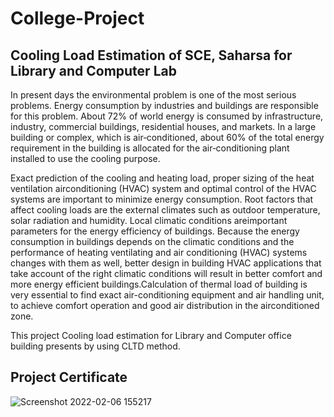 # College-Project
## Cooling Load Estimation of SCE, Saharsa for Library and Computer Lab
In present days the environmental problem is one of the most serious problems. Energy
consumption by industries and buildings are responsible for this problem. About 72% of world
energy is consumed by infrastructure, industry, commercial buildings, residential houses, and
markets. In a large building or complex, which is air‐conditioned, about 60% of the total energy
requirement in the building is allocated for the air‐conditioning plant installed to use the cooling
purpose.


Exact prediction of the cooling and heating load, proper sizing of the heat ventilation airconditioning
(HVAC) system and optimal control of the HVAC systems are important to minimize energy consumption. Root factors that affect cooling loads are the external climates
such as outdoor temperature, solar radiation and humidity. Local climatic conditions areimportant parameters for the energy efficiency of buildings. Because the energy consumption in buildings depends on the climatic conditions and the performance of heating ventilating and air conditioning (HVAC) systems changes with them as well, better design in building HVAC applications that take account of the right climatic conditions will result in better comfort and more energy efficient buildings.Calculation of thermal load of building is very essential to find exact air-conditioning equipment and air handling unit, to achieve comfort operation and good air distribution in the airconditioned zone.


This project Cooling load estimation for Library and Computer office building presents by using CLTD method.

## Project Certificate

![Screenshot 2022-02-06 155217](https://user-images.githubusercontent.com/64132062/152676540-f5902cef-670f-49f4-b147-f4104a988e8e.png)
